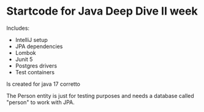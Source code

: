# Startcode for Java Deep Dive II week

Includes: 

- IntelliJ setup
- JPA dependencies
- Lombok
- Junit 5
- Postgres drivers
- Test containers

Is created for java 17 corretto

The Person entity is just for testing purposes and needs a database called "person" to work with JPA.

